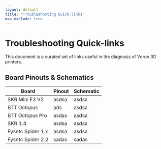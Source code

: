 ```yaml
---
layout: default
title: "Troubleshooting Quick-links"
nav_exclude: true
---
```

# Troubleshooting Quick-links
This document is a curated set of links useful in the diagnosis of Voron 3D printers.


## Board Pinouts & Schematics

Board | Pinout | Schematic
--- | --- | ---
SKR Mini E3 V2 | asdsa | asdsa 
BTT Octopus | ads | asdsa 
BTT Octopus Pro | asdas | asdsa 
SKR 1.4 | asdsa | asdsa 
Fysetc Spider 1.x | asdsa | asdsa 
Fysetc Spider 2.2 | sadas | sadas
